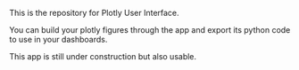 This is the repository for Plotly User Interface.

You can build your plotly figures through the app and export its python code to use in your dashboards.

This app is still under construction but also usable.
